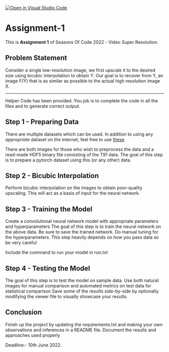 [![Open in Visual Studio Code](https://classroom.github.com/assets/open-in-vscode-c66648af7eb3fe8bc4f294546bfd86ef473780cde1dea487d3c4ff354943c9ae.svg)](https://classroom.github.com/online_ide?assignment_repo_id=7954983&assignment_repo_type=AssignmentRepo)
# Assignment-1
This is __Assignment 1__ of Seasons Of Code 2022 - Video Super Resolution.

## Problem Statement
Consider a single low-resolution image, we first upscale it to the desired size using bicubic interpolation to obtain Y. Our goal is to recover from Y, an image F(Y) that is as similar as possible to the actual high resolution image X.

-----
Helper Code has been provided. You job is to complete the code in all the files and to generate correct output.

## Step 1 - Preparing Data
There are multiple datasets which can be used. In addition to using any *appropriate* dataset on the internet, feel free to use [these](https://drive.google.com/drive/folders/1AyNme7TG-3eNuyaR9iPCqhP3-geeVY0p?usp=sharing)

There are both images for those who wish to preprocess the data and a read-made HDF5 binary file consisting of the T91 data. The goal of this step is to prepare a pytorch dataset using this (or any other) data.

## Step 2 - Bicubic Interpolation
Perform bicubic interpolation on the images to obtain poor-quality upscaling. This will act as a basis of input for the neural network.

## Step 3 - Training the Model
Create a convolutional neural network model with appropriate parameters and hyperparameters
The goal of this step is to train the neural network on the above data. Be sure to save the trained network.
Do manual tuning for the hyperparameters. This step heavily depends on how you pass data so be very careful

Include the command to run your model in run.txt

## Step 4 - Testing the Model
The goal of this step is to test the model on sample data. Use both natural images for manual comparison and automated metrics on test data for statistical comparison
Save some of the results side-by-side by optionally modifying the viewer file to visually showcase your results.

## Conclusion
Finish up the project by updating the requirements.txt and making your own observations and inferences in a README file.
Document the results and approaches used properly

Deadline:- 10th June 2022.
